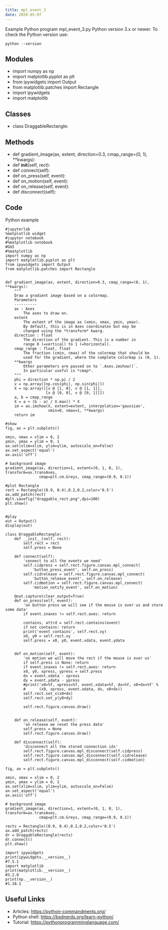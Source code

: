 ```yaml
---
title: mpl_event_3
date: 2020-05-07
---
```

Example Python program mpl_event_3.py
Python version 3.x or newer.
To check the Python version use:

    python --version

## Modules

* import numpy as np
* import matplotlib.pyplot as plt
* from ipywidgets import Output
* from matplotlib.patches import Rectangle
* import ipywidgets
* import matplotlib

## Classes

* class DraggableRectangle:

## Methods

* def gradient_image(ax, extent, direction=0.3, cmap_range=(0, 1), **kwargs):
* def __init__(self, rect):
* def connect(self):
* def on_press(self, event):
* def on_motion(self, event):
* def on_release(self, event):
* def disconnect(self):

## Code

Python example

    #jupyterlab
    %matplotlib widget
    #jupyter notebook
    #%matplotlib notebook
    #GUI
    #%matplotlib
    import numpy as np
    import matplotlib.pyplot as plt
    from ipywidgets import Output
    from matplotlib.patches import Rectangle
    
    
    def gradient_image(ax, extent, direction=0.3, cmap_range=(0, 1), **kwargs):
        """
        Draw a gradient image based on a colormap.
        Parameters
        ----------
        ax : Axes
            The axes to draw on.
        extent
            The extent of the image as (xmin, xmax, ymin, ymax).
            By default, this is in Axes coordinates but may be
            changed using the *transform* kwarg.
        direction : float
            The direction of the gradient. This is a number in
            range 0 (=vertical) to 1 (=horizontal).
        cmap_range : float, float
            The fraction (cmin, cmax) of the colormap that should be
            used for the gradient, where the complete colormap is (0, 1).
        **kwargs
            Other parameters are passed on to `.Axes.imshow()`.
            In particular useful is *cmap*.
        """
        phi = direction * np.pi / 2
        v = np.array([np.cos(phi), np.sin(phi)])
        X = np.array([[v @ [1, 0], v @ [1, 1]],
                      [v @ [0, 0], v @ [0, 1]]])
        a, b = cmap_range
        X = a + (b - a) / X.max() * X
        im = ax.imshow(X, extent=extent, interpolation='gaussian',
                       vmin=0, vmax=1, **kwargs)
        return im  
    
    #show
    fig, ax = plt.subplots()
    
    xmin, xmax = xlim = 0, 2
    ymin, ymax = ylim = 0, 1
    ax.set(xlim=xlim, ylim=ylim, autoscale_on=False)
    ax.set_aspect('equal')
    ax.axis('off')
    
    # background image
    gradient_image(ax, direction=1, extent=(0, 1, 0, 1), transform=ax.transAxes,
                   cmap=plt.cm.Greys, cmap_range=(0.9, 0.1))
    
    #plot Rectangle
    rect = Rectangle((0.9, 0.4),0.2,0.2,color='0.5')
    ax.add_patch(rect)
    #plt.savefig("draggable_rect.png",dpi=100)
    plt.show()
    
    
    #play
    out = Output()
    display(out)
    
    class DraggableRectangle:
        def __init__(self, rect):
            self.rect = rect
            self.press = None
    
        def connect(self):
            'connect to all the events we need'
            self.cidpress = self.rect.figure.canvas.mpl_connect(
                'button_press_event', self.on_press)
            self.cidrelease = self.rect.figure.canvas.mpl_connect(
                'button_release_event', self.on_release)
            self.cidmotion = self.rect.figure.canvas.mpl_connect(
                'motion_notify_event', self.on_motion)
        
        @out.capture(clear_output=True)
        def on_press(self, event):
            'on button press we will see if the mouse is over us and store some data'
            if event.inaxes != self.rect.axes: return
    
            contains, attrd = self.rect.contains(event)
            if not contains: return
            print('event contains', self.rect.xy)
            x0, y0 = self.rect.xy
            self.press = x0, y0, event.xdata, event.ydata
        
               
        def on_motion(self, event):
            'on motion we will move the rect if the mouse is over us'
            if self.press is None: return
            if event.inaxes != self.rect.axes: return
            x0, y0, xpress, ypress = self.press
            dx = event.xdata - xpress
            dy = event.ydata - ypress
            #print('x0=%f, xpress=%f, event.xdata=%f, dx=%f, x0+dx=%f' %
            #      (x0, xpress, event.xdata, dx, x0+dx))
            self.rect.set_x(x0+dx)
            self.rect.set_y(y0+dy)
    
            self.rect.figure.canvas.draw()
    
    
        def on_release(self, event):
            'on release we reset the press data'
            self.press = None
            self.rect.figure.canvas.draw()
    
        def disconnect(self):
            'disconnect all the stored connection ids'
            self.rect.figure.canvas.mpl_disconnect(self.cidpress)
            self.rect.figure.canvas.mpl_disconnect(self.cidrelease)
            self.rect.figure.canvas.mpl_disconnect(self.cidmotion)
    
    fig, ax = plt.subplots()
    
    xmin, xmax = xlim = 0, 2
    ymin, ymax = ylim = 0, 1
    ax.set(xlim=xlim, ylim=ylim, autoscale_on=False)
    ax.set_aspect('equal')
    ax.axis('off')
    
    # background image
    gradient_image(ax, direction=1, extent=(0, 1, 0, 1), transform=ax.transAxes,
                   cmap=plt.cm.Greys, cmap_range=(0.9, 0.1))
    
    rects = Rectangle((0.9, 0.4),0.2,0.2,color='0.5')
    ax.add_patch(rects)
    dr = DraggableRectangle(rects)
    dr.connect()
    plt.show()
    
    import ipywidgets
    print(ipywidgets.__version__)
    #7.5.1
    import matplotlib
    print(matplotlib.__version__)
    #3.2.0
    print(np.__version__)
    #1.18.1
     

## Useful Links

- Articles: https://python-commandments.org/
- Python shell: https://bsdnerds.org/learn-python/
- Tutorial: https://pythonprogramminglanguage.com/
